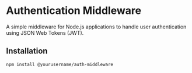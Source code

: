 # Authentication Middleware

A simple middleware for Node.js applications to handle user authentication using JSON Web Tokens (JWT).

## Installation

```bash
npm install @yourusername/auth-middleware
